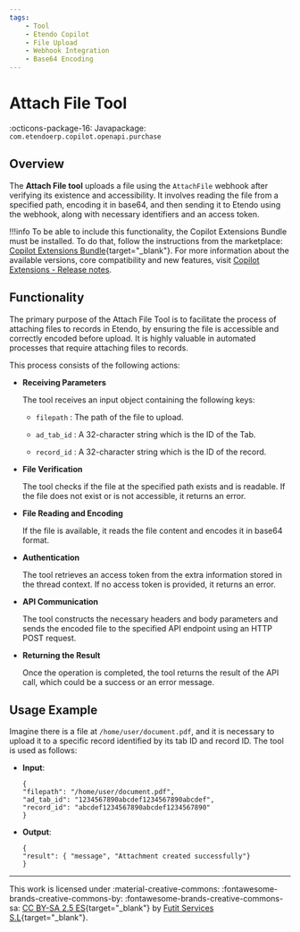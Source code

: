 ```yaml
---
tags:
    - Tool
    - Etendo Copilot
    - File Upload
    - Webhook Integration
    - Base64 Encoding
---
```


# Attach File Tool

:octicons-package-16: Javapackage: `com.etendoerp.copilot.openapi.purchase`

## Overview

The **Attach File tool** uploads a file using the `AttachFile` webhook after verifying its existence and accessibility. It involves reading the file from a specified path, encoding it in base64, and then sending it to Etendo using the webhook, along with necessary identifiers and an access token.

!!!info
    To be able to include this functionality, the Copilot Extensions Bundle must be installed. To do that, follow the instructions from the marketplace: [Copilot Extensions Bundle](https://marketplace.etendo.cloud/?#/product-details?module=82C5DA1B57884611ABA8F025619D4C05){target="\_blank"}. For more information about the available versions, core compatibility and new features, visit [Copilot Extensions - Release notes](../../../whats-new/release-notes/etendo-copilot/bundles/release-notes.md).

## Functionality

The primary purpose of the Attach File Tool is to facilitate the process of attaching files to records in Etendo, by ensuring the file is accessible and correctly encoded before upload. It is highly valuable in automated processes that require attaching files to records. 

This process consists of the following actions:

- **Receiving Parameters**

    The tool receives an input object containing the following keys:

    - `filepath` : The path of the file to upload.

    - `ad_tab_id` : A 32-character string which is the ID of the Tab.

    - `record_id` : A 32-character string which is the ID of the record.

- **File Verification**

    The tool checks if the file at the specified path exists and is readable. If the file does not exist or is not accessible, it returns an error.

- **File Reading and Encoding**

    If the file is available, it reads the file content and encodes it in base64 format.

- **Authentication**

    The tool retrieves an access token from the extra information stored in the thread context. If no access token is provided, it returns an error.

- **API Communication**

    The tool constructs the necessary headers and body parameters and sends the encoded file to the specified API endpoint using an HTTP POST request.

- **Returning the Result**

    Once the operation is completed, the tool returns the result of the API call, which could be a success or an error message.

## Usage Example

Imagine there is a file at `/home/user/document.pdf`, and it is necessary to upload it to a specific record identified by its tab ID and record ID. The tool is used as follows:

- **Input**:

    ```
    {
    "filepath": "/home/user/document.pdf",
    "ad_tab_id": "1234567890abcdef1234567890abcdef",
    "record_id": "abcdef1234567890abcdef1234567890"
    }
    ```

- **Output**:

    ```
    {
    "result": { "message", "Attachment created successfully"}
    }
    ```

---
This work is licensed under :material-creative-commons: :fontawesome-brands-creative-commons-by: :fontawesome-brands-creative-commons-sa: [ CC BY-SA 2.5 ES](https://creativecommons.org/licenses/by-sa/2.5/es/){target="_blank"} by [Futit Services S.L](https://etendo.software){target="_blank"}.
